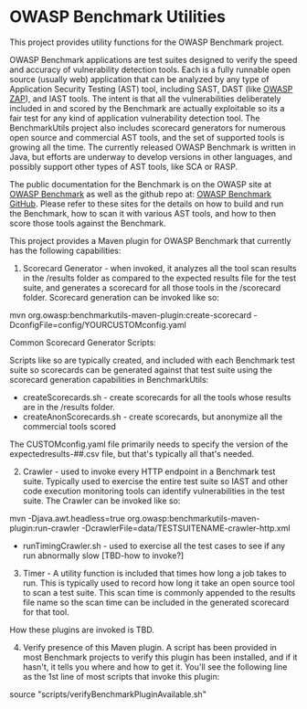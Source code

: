 # OWASP Benchmark Utilities

This project provides utility functions for the OWASP Benchmark project.

OWASP Benchmark applications are test suites designed to verify the speed and accuracy of vulnerability detection tools. Each is a fully runnable open source (usually web) application that can be analyzed by any type of Application Security Testing (AST) tool, including SAST, DAST (like <a href="https://owasp.org/www-project-zap">OWASP ZAP</a>), and IAST tools. The intent is that all the vulnerabilities deliberately included in and scored by the Benchmark are actually exploitable so its a fair test for any kind of application vulnerability detection tool. The BenchmarkUtils project also includes scorecard generators for numerous open source and commercial AST tools, and the set of supported tools is growing all the time. The currently released OWASP Benchmark is written in Java, but efforts are underway to develop versions in other languages, and possibly support other types of AST tools, like SCA or RASP.

The public documentation for the Benchmark is on the OWASP site at <a href="https://owasp.org/www-project-benchmark">OWASP Benchmark</a> as well as the github repo at: <a href="https://github.com/OWASP/Benchmark">OWASP Benchmark GitHub</a>. Please refer to these sites for the details on how to build and run the Benchmark, how to scan it with various AST tools, and how to then score those tools against the Benchmark.

This project provides a Maven plugin for OWASP Benchmark that currently has the following capabilities:

1. Scorecard Generator - when invoked, it analyzes all the tool scan results in the /results folder as compared to the expected results file for the test suite, and generates a scorecard for all those tools in the /scorecard folder. Scorecard generation can  be invoked like so:

mvn org.owasp:benchmarkutils-maven-plugin:create-scorecard -DconfigFile=config/YOURCUSTOMconfig.yaml

Common Scorecard Generator Scripts:

Scripts like so are typically created, and included with each Benchmark test suite so scorecards can be generated against that test suite using the scorecard generation capabilities in BenchmarkUtils:
* createScorecards.sh - create scorecards for all the tools whose results are in the /results folder.
* createAnonScorecards.sh - create scorecards, but anonymize all the commercial tools scored

The CUSTOMconfig.yaml file primarily needs to specify the version of the expectedresults-##.csv file, but that's typically all that's needed.

2. Crawler - used to invoke every HTTP endpoint in a Benchmark test suite. Typically used to exercise the entire test suite so IAST and other code execution monitoring tools can identify vulnerabilities in the test suite. The Crawler can be invoked like so:

mvn -Djava.awt.headless=true org.owasp:benchmarkutils-maven-plugin:run-crawler -DcrawlerFile=data/TESTSUITENAME-crawler-http.xml

* runTimingCrawler.sh - used to exercise all the test cases to see if any run abnormally slow [TBD-how to invoke?]

3. Timer - A utility function is included that times how long a job takes to run. This is typically used to record how long it take an open source tool to scan a test suite. This scan time is commonly appended to the results file name so the scan time can be included in the generated scorecard for that tool.

How these plugins are invoked is TBD.

4. Verify presence of this Maven plugin.  A script has been provided in most Benchmark projects to verify this plugin has been installed, and if it hasn't, it tells you where and how to get it. You'll see the following line as the 1st line of most scripts that invoke this plugin:

source "scripts/verifyBenchmarkPluginAvailable.sh"


